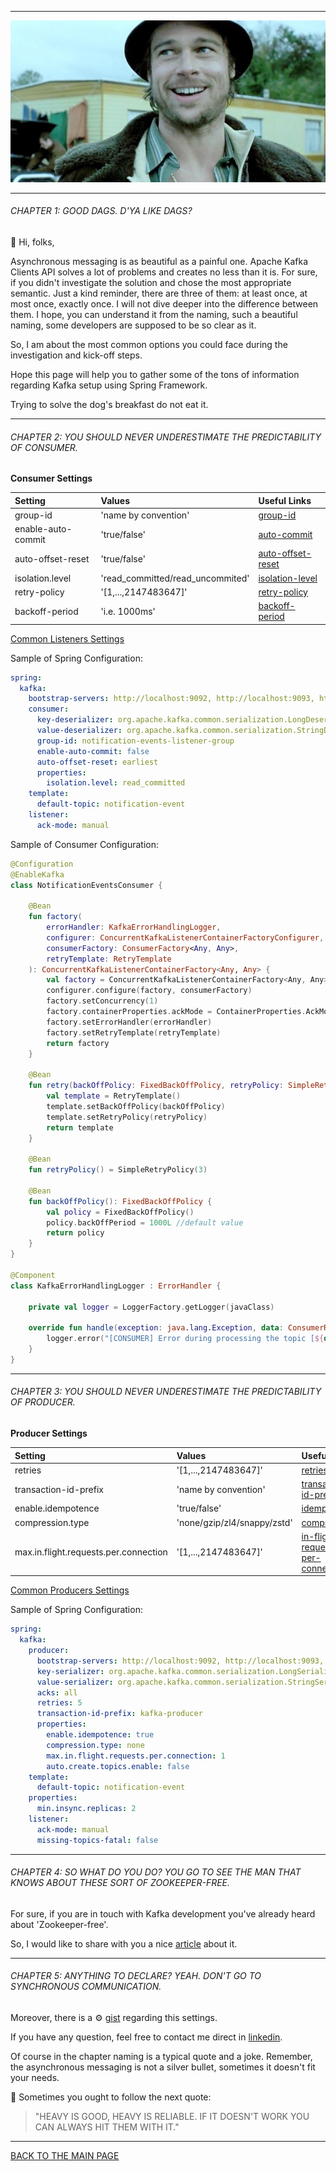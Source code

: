 ------------------------------------------------------------------------------------------------------------------------

![](./static/main.jpeg)

------------------------------------------------------------------------------------------------------------------------

<h6>CHAPTER 1: GOOD DAGS. D'YA LIKE DAGS?</h6>

:mechanical_arm: Hi, folks,

Asynchronous messaging is as beautiful as a painful one.
Apache Kafka Clients API solves a lot of problems and creates no less than it is.
For sure, if you didn't investigate the solution and chose the most appropriate semantic.
Just a kind reminder, there are three of them: at least once, at most once, exactly once.
I will not dive deeper into the difference between them.
I hope, you can understand it from the naming, such a beautiful naming, some developers are supposed to be so clear as it.

So, I am about the most common options you could face during the investigation and kick-off steps.

Hope this page will help you to gather some of the tons of information regarding Kafka setup using Spring Framework.

Trying to solve the dog's breakfast do not eat it.

------------------------------------------------------------------------------------------------------------------------

<h6>CHAPTER 2: YOU SHOULD NEVER UNDERESTIMATE THE PREDICTABILITY OF CONSUMER.</h6>

<b>Consumer Settings</b>

|Setting|Values|Useful Links|
|:------|:-----|:-----------|
|group-id|'name by convention'|[group-id](https://docs.spring.io/spring-kafka/reference/html/#listener-group-id)|
|enable-auto-commit|'true/false'|[auto-commit](https://docs.spring.io/spring-kafka/reference/html/#committing-offsets)|
|auto-offset-reset|'true/false'|[auto-offset-reset](https://medium.com/lydtech-consulting/kafka-consumer-auto-offset-reset-d3962bad2665)|
|isolation.level|'read_committed/read_uncommited'|[isolation-level](https://www.waitingforcode.com/apache-kafka/isolation-level-apache-kafka-consumers/read)|
|retry-policy|'[1,...,2147483647]'|[retry-policy](https://docs.spring.io/spring-kafka/api/org/springframework/kafka/retrytopic/RetryTopicConfigurer.html)|
|backoff-period|'i.e. 1000ms'|[backoff-period](https://docs.spring.io/spring-kafka/api/org/springframework/kafka/retrytopic/RetryTopicConfigurer.html)|

[Common Listeners Settings](https://docs.spring.io/spring-kafka/reference/html/#container-props)

Sample of Spring Configuration:
``` yaml
spring:
  kafka:
    bootstrap-servers: http://localhost:9092, http://localhost:9093, http://localhost:9094
    consumer:
      key-deserializer: org.apache.kafka.common.serialization.LongDeserializer
      value-deserializer: org.apache.kafka.common.serialization.StringDeserializer
      group-id: notification-events-listener-group
      enable-auto-commit: false
      auto-offset-reset: earliest
      properties:
        isolation.level: read_committed
    template:
      default-topic: notification-event
    listener:
      ack-mode: manual

```

Sample of Consumer Configuration:

``` kotlin
@Configuration
@EnableKafka
class NotificationEventsConsumer {

    @Bean
    fun factory(
        errorHandler: KafkaErrorHandlingLogger,
        configurer: ConcurrentKafkaListenerContainerFactoryConfigurer,
        consumerFactory: ConsumerFactory<Any, Any>,
        retryTemplate: RetryTemplate
    ): ConcurrentKafkaListenerContainerFactory<Any, Any> {
        val factory = ConcurrentKafkaListenerContainerFactory<Any, Any>()
        configurer.configure(factory, consumerFactory)
        factory.setConcurrency(1)
        factory.containerProperties.ackMode = ContainerProperties.AckMode.MANUAL
        factory.setErrorHandler(errorHandler)
        factory.setRetryTemplate(retryTemplate)
        return factory
    }

    @Bean
    fun retry(backOffPolicy: FixedBackOffPolicy, retryPolicy: SimpleRetryPolicy): RetryTemplate {
        val template = RetryTemplate()
        template.setBackOffPolicy(backOffPolicy)
        template.setRetryPolicy(retryPolicy)
        return template
    }

    @Bean
    fun retryPolicy() = SimpleRetryPolicy(3)

    @Bean
    fun backOffPolicy(): FixedBackOffPolicy {
        val policy = FixedBackOffPolicy()
        policy.backOffPeriod = 1000L //default value
        return policy
    }
}

@Component
class KafkaErrorHandlingLogger : ErrorHandler {

    private val logger = LoggerFactory.getLogger(javaClass)

    override fun handle(exception: java.lang.Exception, data: ConsumerRecord<*, *>?) {
        logger.error("[CONSUMER] Error during processing the topic [${data?.topic()}] message[key = [${data?.key()}], value = [${data?.value()}]] from partition [${data?.partition()}] with offset [${data?.offset()}]: $exception")
    }
}

```
------------------------------------------------------------------------------------------------------------------------

<h6>CHAPTER 3: YOU SHOULD NEVER UNDERESTIMATE THE PREDICTABILITY OF PRODUCER.</h6>

<b>Producer Settings</b>

|Setting|Values|Useful Links|
|:------|:-----|:-----------|
|retries|'[1,...,2147483647]'|[retries](https://docs.confluent.io/platform/current/installation/configuration/producer-configs.html)|
|transaction-id-prefix|'name by convention'|[transaction-id-prefix](https://docs.confluent.io/platform/current/installation/configuration/producer-configs.html)|
|enable.idempotence|'true/false'|[idempotence](https://www.conduktor.io/kafka/idempotent-kafka-producer)|
|compression.type|'none/gzip/zl4/snappy/zstd'|[compression](https://www.conduktor.io/kafka/kafka-message-compression)|
|max.in.flight.requests.per.connection|'[1,...,2147483647]'|[in-flight-requests-per-connection](https://docs.confluent.io/platform/current/installation/configuration/producer-configs.html)|

[Common Producers Settings](https://docs.confluent.io/platform/current/installation/configuration/producer-configs.html)

Sample of Spring Configuration:
``` yaml
spring:
  kafka:
    producer:
      bootstrap-servers: http://localhost:9092, http://localhost:9093, http://localhost:9094
      key-serializer: org.apache.kafka.common.serialization.LongSerializer
      value-serializer: org.apache.kafka.common.serialization.StringSerializer
      acks: all
      retries: 5
      transaction-id-prefix: kafka-producer
      properties:
        enable.idempotence: true
        compression.type: none
        max.in.flight.requests.per.connection: 1
        auto.create.topics.enable: false
    template:
      default-topic: notification-event
    properties:
      min.insync.replicas: 2
    listener:
      ack-mode: manual
      missing-topics-fatal: false

```

------------------------------------------------------------------------------------------------------------------------

<h6>CHAPTER 4: SO WHAT DO YOU DO? YOU GO TO SEE THE MAN THAT KNOWS ABOUT THESE SORT OF ZOOKEEPER-FREE.</h6>

For sure, if you are in touch with Kafka development you've already heard about 'Zookeeper-free'.

So, I would like to share with you a nice [article](https://www.confluent.io/blog/kafka-without-zookeeper-a-sneak-peek/) about it.

------------------------------------------------------------------------------------------------------------------------

<h6>CHAPTER 5: ANYTHING TO DECLARE? YEAH. DON'T GO TO SYNCHRONOUS COMMUNICATION.</h6>

Moreover, there is a :gear:	[gist](https://gist.github.com/fragaLY/f0a9a235c3e924b90dc83de5ec964271) regarding this settings.

If you have any question, feel free to contact me direct in [linkedin](https://www.linkedin.com/in/vadzimkavalkou/).

Of course in the chapter naming is a typical quote and a joke. Remember, the asynchronous messaging is not a silver bullet, sometimes it doesn't fit your needs.

:gun: Sometimes you ought to follow the next quote:
>"HEAVY IS GOOD, HEAVY IS RELIABLE. IF IT DOESN'T WORK YOU CAN ALWAYS HIT THEM WITH IT."

------------------------------------------------------------------------------------------------------------------------

[BACK TO THE MAIN PAGE](../README.md)
